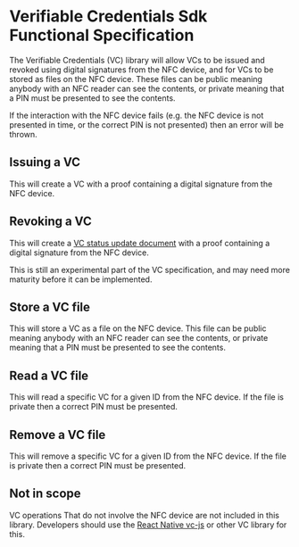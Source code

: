 # Verifiable Credentials Sdk Functional Specification

The Verifiable Credentials (VC) library will allow VCs to be issued and revoked using digital signatures from the NFC device, and for VCs to be stored as files on the NFC device. These files can be public meaning anybody with an NFC reader can see the contents, or private meaning that a PIN must be presented to see the contents.

If the interaction with the NFC device fails (e.g. the NFC device is not presented in time, or the correct PIN is not presented) then an error will be thrown.

## Issuing a VC
This will create a VC with a proof containing a digital signature from the NFC device.

## Revoking a VC
This will create a [VC status update document](https://w3c-ccg.github.io/vc-csl2017) with a proof containing a digital signature from the NFC device.

This is still an experimental part of the VC specification, and may need more maturity before it can be implemented.

## Store a VC file
This will store a VC as a file on the NFC device. This file can be public meaning anybody with an NFC reader can see the contents, or private meaning that a PIN must be presented to see the contents.

## Read a VC file
This will read a specific VC for a given ID from the NFC device. If the file is private then a correct PIN must be presented.

## Remove a VC file
This will remove a specific VC for a given ID from the NFC device. If the file is private then a correct PIN must be presented.

## Not in scope
VC operations That do not involve the NFC device are not included in this library. Developers should use the [React Native vc-js](https://github.com/Sphereon-Opensource/react-native-vc-js) or other VC  library for this.
